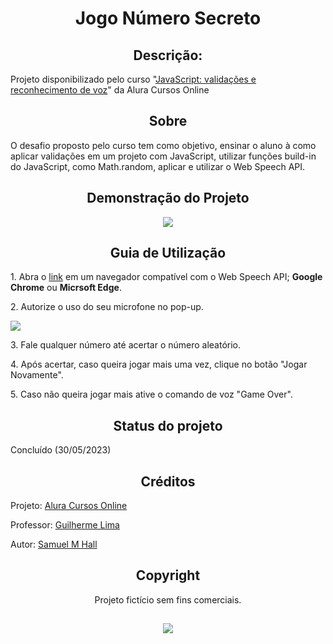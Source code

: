<h1 align="center">Jogo Número Secreto</h1>
<h2 align="center">Descrição:</h2>
Projeto disponibilizado pelo curso "<a href="https://cursos.alura.com.br/course/javascript-validacoes-reconhecimento-voz">JavaScript: validações e reconhecimento de voz</a>" da Alura Cursos Online

<h2 align="center">Sobre</h2>
O desafio proposto pelo curso tem como objetivo, ensinar o aluno à como aplicar validações em um projeto com JavaScript, utilizar funções build-in do JavaScript, como Math.random, aplicar e utilizar o Web Speech API.

<h2 align="center">Demonstração do Projeto</h2>
<p align="center">
  <img src="https://cdn.discordapp.com/attachments/702716336169680908/1113179958534213783/Untitled_design.gif"></img>
</p>

<h2 align="center">Guia de Utilização</h2>
  <p>1. Abra o <a href="https://jogo-numero-secreto-liard.vercel.app">link</a> em um navegador compatível com o Web Speech API; <strong>Google Chrome</strong> ou <strong>Micrsoft Edge</strong>.</p>
  <p>2. Autorize o uso do seu microfone no pop-up.</p>
  <img src="https://cdn.discordapp.com/attachments/702716336169680908/1113185517215961169/image.png">
  <p>3. Fale qualquer número até acertar o número aleatório.</p>
  <p>4. Após acertar, caso queira jogar mais uma vez, clique no botão "Jogar Novamente".</p>
  <p>5. Caso não queira jogar mais ative o comando de voz "Game Over".</p>
  
<h2 align="center">Status do projeto</h2>
  Concluído (30/05/2023)

<h2 align="center">Créditos</h2>
  <p>Projeto: <a href="https://cursos.alura.com.br/">Alura Cursos Online</a></p>
  <p>Professor: <a href="https://www.linkedin.com/in/guilherme-lima-458925178/">Guilherme Lima</a></p>
  <p>Autor: <a href="https://github.com/zSxxU">Samuel M Hall</a>
 
<h2 align="center">Copyright</h2>
<p align="center">Projeto fictício sem fins comerciais.<p>

<h2><div align="center"><img src="https://www.epicdigitais.com.br/wp-content/uploads/2019/09/alura-e1584016996575.png"></div></h2>
